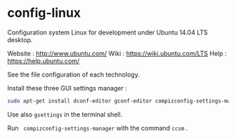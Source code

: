# config-linux

Configuration system Linux for development under Ubuntu 14.04 LTS desktop.  

Website : http://www.ubuntu.com/
Wiki : https://wiki.ubuntu.com/LTS
Help : https://help.ubuntu.com/

See the file configuration of each technology.  

Install these three GUI settings manager :

~~~bash
sudo apt-get install dconf-editor gconf-editor compizconfig-settings-manager
~~~

Use also `gsettings` in the terminal shell.  

Run ` compizconfig-settings-manager` with the command `ccsm` .
